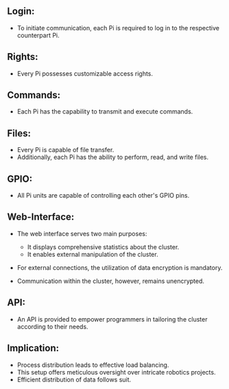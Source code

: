 ## Login:
- To initiate communication, each Pi is required to log in to the respective counterpart Pi.

## Rights:
- Every Pi possesses customizable access rights.

## Commands:
- Each Pi has the capability to transmit and execute commands.

## Files:
- Every Pi is capable of file transfer.
- Additionally, each Pi has the ability to perform, read, and write files.

## GPIO:
- All Pi units are capable of controlling each other's GPIO pins.

## Web-Interface:
- The web interface serves two main purposes:
  - It displays comprehensive statistics about the cluster.
  - It enables external manipulation of the cluster.

- For external connections, the utilization of data encryption is mandatory.
- Communication within the cluster, however, remains unencrypted.

## API:
- An API is provided to empower programmers in tailoring the cluster according to their needs.

## Implication:
- Process distribution leads to effective load balancing.
- This setup offers meticulous oversight over intricate robotics projects.
- Efficient distribution of data follows suit.
